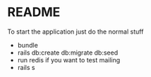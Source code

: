 # README

To start the application just do the normal stuff
  - bundle
  - rails db:create db:migrate db:seed
  - run redis if you want to test mailing
  - rails s
